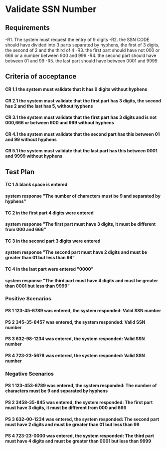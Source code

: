 # Validate SSN Number
## Requirements
-R1. The system must request the entry of 9 digits
-R2. the SSN CODE should have divided into 3 parts separated by hyphens, the first of 3 digits, the second of 2 and the third of 4
-R3.  the first part should have not 000 or 666 or a number between 900 and 999
-R4.  the second part should have  between 01 and 99
-R5.  the last part should have between 0001 and 9999

## Criteria of acceptance
#### CR 1.1 the system must validate that it has 9 digits without hyphens
#### CR 2.1 the system must validate that the first part has 3 digits, the second has 2 and the last has 5, without hyphens
#### CR 3.1 the system must validate that the first part has 3 digits and is not 000,666 or between 900 and 999 without hyphens
#### CR 4.1 the system must validate that the second part has this between 01 and 99 without hyphens
#### CR 5.1 the system must validate that the last part has this between 0001 and 9999 without hyphens

## Test Plan
#### TC 1 A blank space is entered
#### system response "The number of characters must be 9 and separated by hyphens"
#### TC 2 in the first part 4 digits were entered
#### system response "The first part must have 3 digits, it must be different from 000 and 666"
#### TC 3 in the second part 3 digits were entered
#### system response "The second part must have 2 digits and must be greater than 01 but less than 99"
#### TC 4 in the last part were entered "0000"
#### system response "The third part must have 4 digits and must be greater than 0001 but less than 9999"

### Positive Scenarios
#### PS 1 123-45-6789 was entered, the system responded: Valid SSN number
#### PS 2 345-35-8457 was entered, the system responded: Valid SSN number
#### PS 3 632-98-1234 was entered, the system responded: Valid SSN number
#### PS 4 723-23-5678 was entered, the system responded: Valid SSN number

### Negative Scenarios
#### PS 1 123-453-6789 was entered, the system responded: The number of characters must be 9 and separated by hyphens
#### PS 2 3458-35-845 was entered, the system responded: The first part must have 3 digits, it must be different from 000 and 666
#### PS 3 632-00-1234 was entered, the system responded: The second part must have 2 digits and must be greater than 01 but less than 99
#### PS 4 723-23-0000 was entered, the system responded: The third part must have 4 digits and must be greater than 0001 but less than 9999
